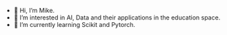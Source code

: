- 👋 Hi, I’m Mike.
- 👀 I’m interested in AI, Data and their applications in the education space.
- 🌱 I’m currently learning Scikit and Pytorch.

<!---
micknice/micknice is a ✨ special ✨ repository because its `README.md` (this file) appears on your GitHub profile.
You can click the Preview link to take a look at your changes.
--->
